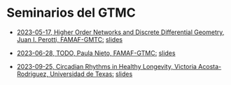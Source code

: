 # Seminarios del GTMC

* [2023-05-17, Higher Order Networks and Discrete Differential Geometry, Juan I. Perotti, FAMAF-GMTC:](https://github.com/jipphysics/gtmc-seminarios/blob/main/2023/2023-05-17/resumen.md) [slides](https://github.com/jipphysics/gtmc-seminarios/blob/main/2023/2023-05-17/slides.pdf)

* [2023-06-28, TODO, Paula Nieto, FAMAF-GTMC:](https://github.com/jipphysics/gtmc-seminarios/blob/main/2023/2023-06-28/resumen.md) [slides](https://github.com/jipphysics/gtmc-seminarios/blob/main/2023/2023-06-28/slides.pdf)

* [2023-09-25, Circadian Rhythms in Healthy Longevity, Victoria Acosta-Rodriguez, Universidad de Texas:](https://github.com/jipphysics/gtmc-seminarios/blob/main/2023/2023-09-25/resumen.md) [slides](TODO)

